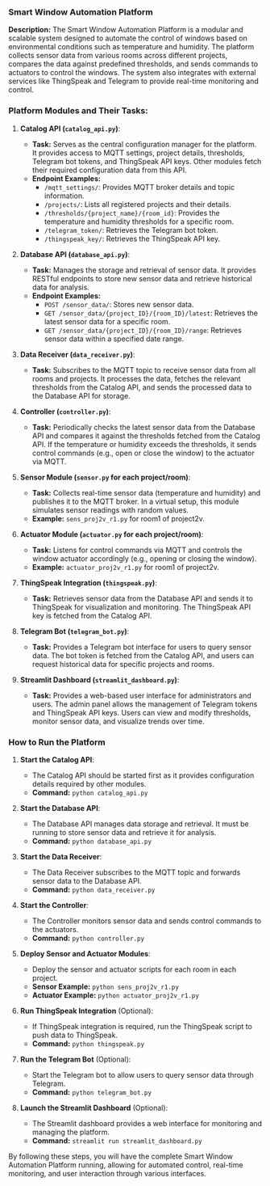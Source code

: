 ### **Smart Window Automation Platform**

**Description:**
The Smart Window Automation Platform is a modular and scalable system designed to automate the control of windows based on environmental conditions such as temperature and humidity. The platform collects sensor data from various rooms across different projects, compares the data against predefined thresholds, and sends commands to actuators to control the windows. The system also integrates with external services like ThingSpeak and Telegram to provide real-time monitoring and control.

### **Platform Modules and Their Tasks:**

1. **Catalog API (`catalog_api.py`)**:
   - **Task:** Serves as the central configuration manager for the platform. It provides access to MQTT settings, project details, thresholds, Telegram bot tokens, and ThingSpeak API keys. Other modules fetch their required configuration data from this API.
   - **Endpoint Examples:**
     - `/mqtt_settings/`: Provides MQTT broker details and topic information.
     - `/projects/`: Lists all registered projects and their details.
     - `/thresholds/{project_name}/{room_id}`: Provides the temperature and humidity thresholds for a specific room.
     - `/telegram_token/`: Retrieves the Telegram bot token.
     - `/thingspeak_key/`: Retrieves the ThingSpeak API key.

2. **Database API (`database_api.py`)**:
   - **Task:** Manages the storage and retrieval of sensor data. It provides RESTful endpoints to store new sensor data and retrieve historical data for analysis.
   - **Endpoint Examples:**
     - `POST /sensor_data/`: Stores new sensor data.
     - `GET /sensor_data/{project_ID}/{room_ID}/latest`: Retrieves the latest sensor data for a specific room.
     - `GET /sensor_data/{project_ID}/{room_ID}/range`: Retrieves sensor data within a specified date range.

3. **Data Receiver (`data_receiver.py`)**:
   - **Task:** Subscribes to the MQTT topic to receive sensor data from all rooms and projects. It processes the data, fetches the relevant thresholds from the Catalog API, and sends the processed data to the Database API for storage.

4. **Controller (`controller.py`)**:
   - **Task:** Periodically checks the latest sensor data from the Database API and compares it against the thresholds fetched from the Catalog API. If the temperature or humidity exceeds the thresholds, it sends control commands (e.g., open or close the window) to the actuator via MQTT.

5. **Sensor Module (`sensor.py` for each project/room)**:
   - **Task:** Collects real-time sensor data (temperature and humidity) and publishes it to the MQTT broker. In a virtual setup, this module simulates sensor readings with random values.
   - **Example:** `sens_proj2v_r1.py` for room1 of project2v.

6. **Actuator Module (`actuator.py` for each project/room)**:
   - **Task:** Listens for control commands via MQTT and controls the window actuator accordingly (e.g., opening or closing the window).
   - **Example:** `actuator_proj2v_r1.py` for room1 of project2v.

7. **ThingSpeak Integration (`thingspeak.py`)**:
   - **Task:** Retrieves sensor data from the Database API and sends it to ThingSpeak for visualization and monitoring. The ThingSpeak API key is fetched from the Catalog API.

8. **Telegram Bot (`telegram_bot.py`)**:
   - **Task:** Provides a Telegram bot interface for users to query sensor data. The bot token is fetched from the Catalog API, and users can request historical data for specific projects and rooms.

9. **Streamlit Dashboard (`streamlit_dashboard.py`)**:
   - **Task:** Provides a web-based user interface for administrators and users. The admin panel allows the management of Telegram tokens and ThingSpeak API keys. Users can view and modify thresholds, monitor sensor data, and visualize trends over time.

### **How to Run the Platform**

1. **Start the Catalog API**:
   - The Catalog API should be started first as it provides configuration details required by other modules.
   - **Command:** `python catalog_api.py`
   
2. **Start the Database API**:
   - The Database API manages data storage and retrieval. It must be running to store sensor data and retrieve it for analysis.
   - **Command:** `python database_api.py`

3. **Start the Data Receiver**:
   - The Data Receiver subscribes to the MQTT topic and forwards sensor data to the Database API.
   - **Command:** `python data_receiver.py`

4. **Start the Controller**:
   - The Controller monitors sensor data and sends control commands to the actuators.
   - **Command:** `python controller.py`

5. **Deploy Sensor and Actuator Modules**:
   - Deploy the sensor and actuator scripts for each room in each project.
   - **Sensor Example:** `python sens_proj2v_r1.py`
   - **Actuator Example:** `python actuator_proj2v_r1.py`

6. **Run ThingSpeak Integration** (Optional):
   - If ThingSpeak integration is required, run the ThingSpeak script to push data to ThingSpeak.
   - **Command:** `python thingspeak.py`

7. **Run the Telegram Bot** (Optional):
   - Start the Telegram bot to allow users to query sensor data through Telegram.
   - **Command:** `python telegram_bot.py`

8. **Launch the Streamlit Dashboard** (Optional):
   - The Streamlit dashboard provides a web interface for monitoring and managing the platform.
   - **Command:** `streamlit run streamlit_dashboard.py`

By following these steps, you will have the complete Smart Window Automation Platform running, allowing for automated control, real-time monitoring, and user interaction through various interfaces.
